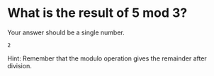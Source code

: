 # What is the result of 5 mod 3?

Your answer should be a single number.

```2```

Hint: Remember that the modulo operation gives the remainder after division.